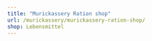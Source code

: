 ```yaml
---
title: "Murickassery Ration shop"
url: /murickassery/murickassery-ration-shop/
shop: Lebensmittel
---
```

